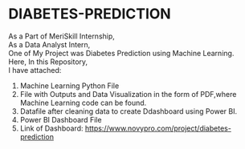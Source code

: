 # DIABETES-PREDICTION 
As a Part of MeriSkill Internship,<br>
As a Data Analyst Intern,<br>
One of My Project was Diabetes Prediction using Machine Learning.<br>
Here, In this Repository,<br>
I have attached:
1) Machine Learning Python File<br>
2) File with Outputs and Data Visualization in the form of PDF,where Machine Learning code can be found.<br>
3) Datafile after cleaning data to create Ddashboard using Power BI.<br>
4) Power BI Dashboard File <br>
5) Link of Dashboard: https://www.novypro.com/project/diabetes-prediction

